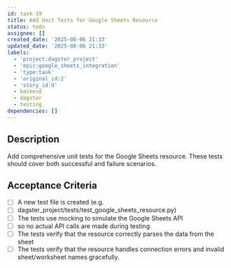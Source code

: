 ```yaml
---
id: task-19
title: Add Unit Tests for Google Sheets Resource
status: todo
assignee: []
created_date: '2025-08-06 21:33'
updated_date: '2025-08-06 21:33'
labels:
  - 'project:dagster_project'
  - 'epic:google_sheets_integration'
  - 'type:task'
  - 'original_id:2'
  - 'story_id:9'
  - backend
  - dagster
  - testing
dependencies: []
---
```


## Description

Add comprehensive unit tests for the Google Sheets resource. These tests should cover both successful and failure scenarios.

## Acceptance Criteria

- [ ] A new test file is created (e.g.
- [ ] dagster_project/tests/test_google_sheets_resource.py)
- [ ] The tests use mocking to simulate the Google Sheets API
- [ ] so no actual API calls are made during testing
- [ ] The tests verify that the resource correctly parses the data from the sheet
- [ ] The tests verify that the resource handles connection errors and invalid sheet/worksheet names gracefully.
